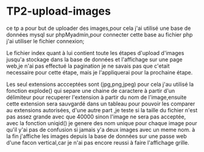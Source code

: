 # TP2-upload-images
ce tp a pour but de uploader des images,pour cela j'ai utilisé une base de données mysql sur phpMyadmin,pour connecter cette base au fichier php j'ai utiliser le fichier connexion;

Le fichier index quant à lui contient toute les étapes d'upload d'images jusqu'a stockage dans la base de données et l'affichage sur une page web,je n'ai pas effectué la pagination je ne savais pas que c'etait necessaire pour cette étape,
mais je l'appliquerai pour la prochaine étape.

Les seul extensions accceptées sont (jpg,png,jpeg) pour cela j'au utilisé la fonction explode() qui separe une chaine de caractere à partir d'un délimiteur pour recuperer 
l'extension à partir du nom de l'image,ensuite cette extension sera sauvgardé dans un tableau pour pouvoir les comparer au extensions autorisées,
d'une autre part ,je teste si la taille du fichier n'est pas assez grande avec que 40000 sinon l'image ne sera pas acceptée,
avec la fonction uniqid() je genere des nom unique pour chaque image pour qu'il y'ai pas de confusion si jamais y'a deux images avec un meme nom.
à la fin j'affiche les images depuis la base de données sur une passe web d'une facon vertical,car je n'ai pas encore reussi à faire l'affichage  grille.
